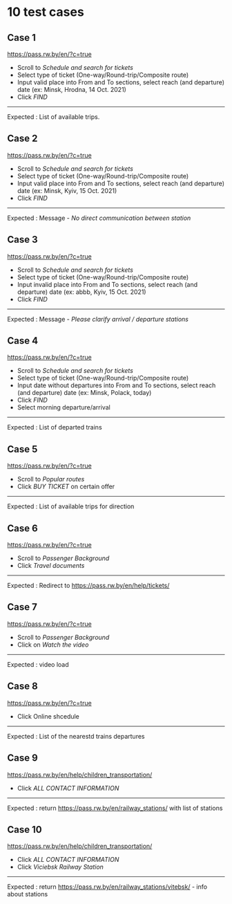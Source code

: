# 10 test cases

## Case 1
<https://pass.rw.by/en/?c=true>
- Scroll to *Schedule and search for tickets*
- Select type of ticket (One-way/Round-trip/Composite route)
- Input valid place into From and To sections, select reach (and departure) date
	(ex: Minsk, Hrodna, 14 Oct. 2021)
- Click *FIND*
---
Expected : List of available trips.

## Case 2
<https://pass.rw.by/en/?c=true>
- Scroll to *Schedule and search for tickets*
- Select type of ticket (One-way/Round-trip/Composite route)
- Input valid place into From and To sections, select reach (and departure) date
	(ex: Minsk, Kyiv, 15 Oct. 2021)
- Click *FIND*
---
Expected : Message - *No direct communication between station*

## Case 3
<https://pass.rw.by/en/?c=true>
- Scroll to *Schedule and search for tickets*
- Select type of ticket (One-way/Round-trip/Composite route)
- Input invalid place into From and To sections, select reach (and departure) date
	(ex: abbb, Kyiv, 15 Oct. 2021)
- Click *FIND*
---
Expected : Message - *Please clarify arrival / departure stations*

## Case 4
<https://pass.rw.by/en/?c=true>
- Scroll to *Schedule and search for tickets*
- Select type of ticket (One-way/Round-trip/Composite route)
- Input date without departures into From and To sections, select reach (and departure) date
	(ex: Minsk, Polack, today)
- Click *FIND*
- Select morning departure/arrival
---
Expected : List of departed trains

## Case 5
<https://pass.rw.by/en/?c=true>
- Scroll to *Popular routes*
- Click *BUY TICKET* on certain offer
---
Expected : List of available trips for direction

## Case 6
https://pass.rw.by/en/?c=true
- Scroll to *Passenger Background*
- Click *Travel documents*
---
Expected : Redirect to <https://pass.rw.by/en/help/tickets/>

## Case 7
<https://pass.rw.by/en/?c=true>
- Scroll to *Passenger Background*
- Click on *Watch the video*
---
Expected : video load

## Case 8
<https://pass.rw.by/en/?c=true>
- Click Online shcedule
---
Expected : List of the nearestd trains departures

## Case 9
<https://pass.rw.by/en/help/children_transportation/>
- Click *ALL CONTACT INFORMATION*
---
Expected : return <https://pass.rw.by/en/railway_stations/> with list of stations

## Case 10
<https://pass.rw.by/en/help/children_transportation/>
- Click *ALL CONTACT INFORMATION*
- Click *Viciebsk Railway Station*
---
Expected : return <https://pass.rw.by/en/railway_stations/vitebsk/> - info about stations